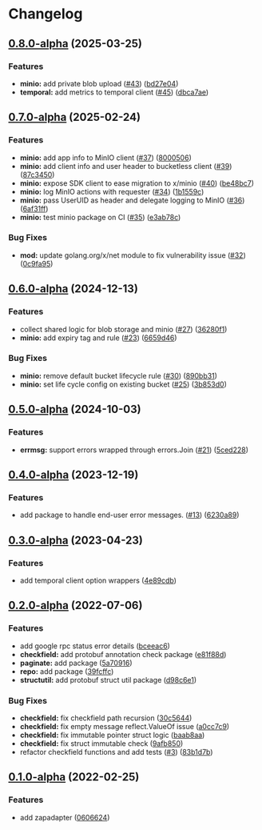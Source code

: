 # Changelog

## [0.8.0-alpha](https://github.com/instill-ai/x/compare/v0.7.0-alpha...v0.8.0-alpha) (2025-03-25)


### Features

* **minio:** add private blob upload ([#43](https://github.com/instill-ai/x/issues/43)) ([bd27e04](https://github.com/instill-ai/x/commit/bd27e04e1246009e9b7dbe7008e768add5450929))
* **temporal:** add metrics to temporal client ([#45](https://github.com/instill-ai/x/issues/45)) ([dbca7ae](https://github.com/instill-ai/x/commit/dbca7ae1a0f2f1280bd85c65c738615cbaa56ffc))

## [0.7.0-alpha](https://github.com/instill-ai/x/compare/v0.6.0-alpha...v0.7.0-alpha) (2025-02-24)


### Features

* **minio:** add app info to MinIO client ([#37](https://github.com/instill-ai/x/issues/37)) ([8000506](https://github.com/instill-ai/x/commit/8000506aa4551228dd1f52cfca225fab206d9afd))
* **minio:** add client info and user header to bucketless client ([#39](https://github.com/instill-ai/x/issues/39)) ([87c3450](https://github.com/instill-ai/x/commit/87c34501e6cdc86546a900c1f3269ec5fb5ce2b9))
* **minio:** expose SDK client to ease migration to x/minio ([#40](https://github.com/instill-ai/x/issues/40)) ([be48bc7](https://github.com/instill-ai/x/commit/be48bc78368d145e643aa1270b38f57636ecf586))
* **minio:** log MinIO actions with requester ([#34](https://github.com/instill-ai/x/issues/34)) ([1b1559c](https://github.com/instill-ai/x/commit/1b1559c35b51e698a53472bae61e925354f816a0))
* **minio:** pass UserUID as header and delegate logging to MinIO ([#36](https://github.com/instill-ai/x/issues/36)) ([6af31ff](https://github.com/instill-ai/x/commit/6af31ff7cc27ca2f14c00fa5c932798a7a0d09f1))
* **minio:** test minio package on CI ([#35](https://github.com/instill-ai/x/issues/35)) ([e3ab78c](https://github.com/instill-ai/x/commit/e3ab78c6d1b81ae494fd9b1d2819207f4ea59b98))


### Bug Fixes

* **mod:** update golang.org/x/net module to fix vulnerability issue ([#32](https://github.com/instill-ai/x/issues/32)) ([0c9fa95](https://github.com/instill-ai/x/commit/0c9fa957ecaa076dda39e901ac887c3a31d08f99))

## [0.6.0-alpha](https://github.com/instill-ai/x/compare/v0.5.0-alpha...v0.6.0-alpha) (2024-12-13)


### Features

* collect shared logic for blob storage and minio ([#27](https://github.com/instill-ai/x/issues/27)) ([36280f1](https://github.com/instill-ai/x/commit/36280f1781206f99f176732964d6ce9080d2f288))
* **minio:** add expiry tag and rule ([#23](https://github.com/instill-ai/x/issues/23)) ([6659d46](https://github.com/instill-ai/x/commit/6659d4662da56fd7af36034b3756f856607d61de))


### Bug Fixes

* **minio:** remove default bucket lifecycle rule ([#30](https://github.com/instill-ai/x/issues/30)) ([890bb31](https://github.com/instill-ai/x/commit/890bb310fcb2f236b798044212850cdaf4fb63d3))
* **minio:** set life cycle config on existing bucket ([#25](https://github.com/instill-ai/x/issues/25)) ([3b853d0](https://github.com/instill-ai/x/commit/3b853d0b8656d116798e31cffa2db4dab84724a2))

## [0.5.0-alpha](https://github.com/instill-ai/x/compare/v0.4.0-alpha...v0.5.0-alpha) (2024-10-03)


### Features

* **errmsg:** support errors wrapped through errors.Join ([#21](https://github.com/instill-ai/x/issues/21)) ([5ced228](https://github.com/instill-ai/x/commit/5ced228b749839129417cdd5214daad774ce043d))

## [0.4.0-alpha](https://github.com/instill-ai/x/compare/v0.3.0-alpha...v0.4.0-alpha) (2023-12-19)


### Features

* add package to handle end-user error messages. ([#13](https://github.com/instill-ai/x/issues/13)) ([6230a89](https://github.com/instill-ai/x/commit/6230a89e386c9135fcadcaddb76ffa052fba82ea))

## [0.3.0-alpha](https://github.com/instill-ai/x/compare/v0.2.0-alpha...v0.3.0-alpha) (2023-04-23)


### Features

* add temporal client option wrappers ([4e89cdb](https://github.com/instill-ai/x/commit/4e89cdb95a96ff44f2fb02c01b296a30ca1f87f7))

## [0.2.0-alpha](https://github.com/instill-ai/x/compare/v0.1.0-alpha...v0.2.0-alpha) (2022-07-06)


### Features

* add google rpc status error details ([bceeac6](https://github.com/instill-ai/x/commit/bceeac65f5232dc15c9176ea39c10e4bda3cb238))
* **checkfield:** add protobuf annotation check package ([e81f88d](https://github.com/instill-ai/x/commit/e81f88dda39bd7cb26355a7706abc4696840d441))
* **paginate:** add package ([5a70916](https://github.com/instill-ai/x/commit/5a70916ce4258602d069262476be23478e8e44c5))
* **repo:** add package ([39fcffc](https://github.com/instill-ai/x/commit/39fcffc82edb43cf739040deea94b5e67c8cacb6))
* **structutil:** add protobuf struct util package ([d98c6e1](https://github.com/instill-ai/x/commit/d98c6e13153fc3b6e09d1785ee0d792bd3cd8d01))


### Bug Fixes

* **checkfield:** fix checkfield path recursion ([30c5644](https://github.com/instill-ai/x/commit/30c56444b8f3556b88cf6c014dc501c1b68da758))
* **checkfield:** fix empty message reflect.ValueOf issue ([a0cc7c9](https://github.com/instill-ai/x/commit/a0cc7c979c669803cc08ebbb82c2bd7b19f91d69))
* **checkfield:** fix immutable pointer struct logic ([baab8aa](https://github.com/instill-ai/x/commit/baab8aaa93b22745e3e1a1a64cb7a4fb120c4b6c))
* **checkfield:** fix struct immutable check ([9afb850](https://github.com/instill-ai/x/commit/9afb85044c1c4d86acea5a521108ceb8f46d2cc2))
* refactor checkfield functions and add tests ([#3](https://github.com/instill-ai/x/issues/3)) ([83b1d7b](https://github.com/instill-ai/x/commit/83b1d7b1bffd04b39bb007affc3c5beb1ade6ae0))

## [0.1.0-alpha](https://github.com/instill-ai/x/compare/v0.0.0-alpha...v0.1.0-alpha) (2022-02-25)


### Features

* add zapadapter ([0606624](https://github.com/instill-ai/x/commit/06066245ff82ba2c03441c0810a3ba7316bc7514))
